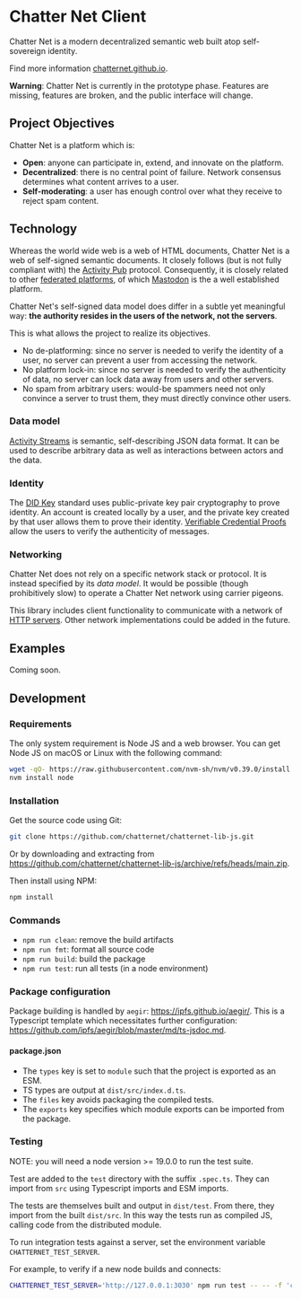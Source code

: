 # Chatter Net Client

Chatter Net is a modern decentralized semantic web built atop self-sovereign identity.

Find more information [chatternet.github.io](https://chatternet.github.io/).

**Warning**: Chatter Net is currently in the prototype phase.
Features are missing,
features are broken,
and the public interface will change.

## Project Objectives

Chatter Net is a platform which is:

- **Open**: anyone can participate in, extend, and innovate on the platform.
- **Decentralized**: there is no central point of failure. Network consensus determines what content arrives to a user.
- **Self-moderating**: a user has enough control over what they receive to reject spam content.

## Technology

Whereas the world wide web is a web of HTML documents,
Chatter Net is a web of self-signed semantic documents.
It closely follows (but is not fully compliant with) the [Activity Pub](https://www.w3.org/TR/activitypub/) protocol.
Consequently, it is closely related to other [federated platforms](https://fediverse.party/),
of which [Mastodon](https://joinmastodon.org/) is the a well established platform.

Chatter Net's self-signed data model does differ in a subtle yet meaningful way:
**the authority resides in the users of the network, not the servers**.

This is what allows the project to realize its objectives.

- No de-platforming: since no server is needed to verify the identity of a user, no server can prevent a user from accessing the network.
- No platform lock-in: since no server is needed to verify the authenticity of data, no server can lock data away from users and other servers.
- No spam from arbitrary users: would-be spammers need not only convince a server to trust them, they must directly convince other users.

### Data model

[Activity Streams](https://www.w3.org/ns/activitystreams) is semantic, self-describing JSON data format.
It can be used to describe arbitrary data as well as interactions between actors and the data.

### Identity

The [DID Key](https://github.com/digitalbazaar/did-method-key/) standard uses public-private key pair cryptography to prove identity.
An account is created locally by a user,
and the private key created by that user allows them to prove their identity.
[Verifiable Credential Proofs](https://w3c.github.io/vc-data-integrity/) allow the users to verify the authenticity of messages.

### Networking

Chatter Net does not rely on a specific network stack or protocol.
It is instead specified by its _data model_.
It would be possible (though prohibitively slow) to operate a Chatter Net network using carrier pigeons.

This library includes client functionality to communicate with a network of [HTTP servers](https://github.com/chatternet/chatternet-server-http/).
Other network implementations could be added in the future.

## Examples

Coming soon.

## Development

### Requirements

The only system requirement is Node JS and a web browser.
You can get Node JS on macOS or Linux with the following command:

```bash
wget -qO- https://raw.githubusercontent.com/nvm-sh/nvm/v0.39.0/install.sh | bash
nvm install node
```

### Installation

Get the source code using Git:

```bash
git clone https://github.com/chatternet/chatternet-lib-js.git
```

Or by downloading and extracting from
<https://github.com/chatternet/chatternet-lib-js/archive/refs/heads/main.zip>.

Then install using NPM:

```bash
npm install
```

### Commands

- `npm run clean`: remove the build artifacts
- `npm run fmt`: format all source code
- `npm run build`: build the package
- `npm run test`: run all tests (in a node environment)

### Package configuration

Package building is handled by `aegir`:
<https://ipfs.github.io/aegir/>.
This is a Typescript template which necessitates further configuration:
<https://github.com/ipfs/aegir/blob/master/md/ts-jsdoc.md>.

#### package.json

- The `types` key is set to `module` such that the project is exported as an ESM.
- TS types are output at `dist/src/index.d.ts`.
- The `files` key avoids packaging the compiled tests.
- The `exports` key specifies which module exports can be imported from the package.

### Testing

NOTE: you will need a node version >= 19.0.0 to run the test suite.

Test are added to the `test` directory with the suffix `.spec.ts`.
They can import from `src` using Typescript imports and ESM imports.

The tests are themselves built and output in `dist/test`.
From there, they import from the built `dist/src`.
In this way the tests run as compiled JS,
calling code from the distributed module.

To run integration tests against a server,
set the environment variable `CHATTERNET_TEST_SERVER`.

For example, to verify if a new node builds and connects:

```bash
CHATTERNET_TEST_SERVER='http://127.0.0.1:3030' npm run test -- -- -f 'chatter net builds new'
```
